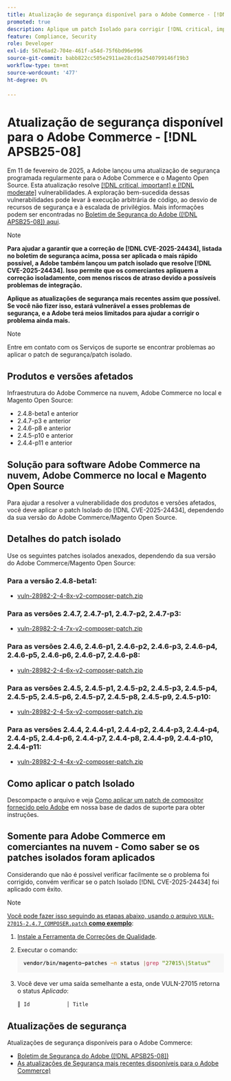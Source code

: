 ```yaml
---
title: Atualização de segurança disponível para o Adobe Commerce - [!DNL APSB25-08]
promoted: true
description: Aplique um patch Isolado para corrigir [!DNL critical, important, and moderate vulnerabilities] o Adobe Commerce 2.4.8-beta1, 2.4.7-p3, 2.4.6-p8, 2.4.5-p10, 2.4.4-p11 e versões anteriores.
feature: Compliance, Security
role: Developer
exl-id: 567e6ad2-704e-461f-a54d-75f6bd96e996
source-git-commit: babb822cc505e2911ae28cd1a2540799146f19b3
workflow-type: tm+mt
source-wordcount: '477'
ht-degree: 0%

---
```


# Atualização de segurança disponível para o Adobe Commerce - [!DNL APSB25-08]

Em 11 de fevereiro de 2025, a Adobe lançou uma atualização de segurança programada regularmente para o Adobe Commerce e o Magento Open Source. Esta atualização resolve [[!DNL critical, important] e  [!DNL moderate]](https://helpx.adobe.com/security/severity-ratings.html) vulnerabilidades. A exploração bem-sucedida dessas vulnerabilidades pode levar à execução arbitrária de código, ao desvio de recursos de segurança e à escalada de privilégios. Mais informações podem ser encontradas no [Boletim de Segurança do Adobe ([!DNL APSB25-08]) aqui](https://helpx.adobe.com/security/products/magento/apsb25-08.html).

>[!NOTE]
>
>**Para ajudar a garantir que a correção de [!DNL CVE-2025-24434], listada no boletim de segurança acima, possa ser aplicada o mais rápido possível, a Adobe também lançou um patch isolado que resolve [!DNL CVE-2025-24434]. Isso permite que os comerciantes apliquem a correção isoladamente, com menos riscos de atraso devido a possíveis problemas de integração.**

**Aplique as atualizações de segurança mais recentes assim que possível. Se você não fizer isso, estará vulnerável a esses problemas de segurança, e a Adobe terá meios limitados para ajudar a corrigir o problema ainda mais.**

>[!NOTE]
>
>Entre em contato com os Serviços de suporte se encontrar problemas ao aplicar o patch de segurança/patch isolado.

## Produtos e versões afetados

Infraestrutura do Adobe Commerce na nuvem, Adobe Commerce no local e Magento Open Source:

* 2.4.8-beta1 e anterior
* 2.4.7-p3 e anterior
* 2.4.6-p8 e anterior
* 2.4.5-p10 e anterior
* 2.4.4-p11 e anterior

## Solução para software Adobe Commerce na nuvem, Adobe Commerce no local e Magento Open Source

Para ajudar a resolver a vulnerabilidade dos produtos e versões afetados, você deve aplicar o patch Isolado do [!DNL CVE-2025-24434], dependendo da sua versão do Adobe Commerce/Magento Open Source.

## Detalhes do patch isolado

Use os seguintes patches isolados anexados, dependendo da sua versão do Adobe Commerce/Magento Open Source:

### Para a versão 2.4.8-beta1:

* [vuln-28982-2-4-8x-v2-composer-patch.zip](assets/vuln-28982-2-4-8x-v2-composer-patch.zip)

### Para as versões 2.4.7, 2.4.7-p1, 2.4.7-p2, 2.4.7-p3:

* [vuln-28982-2-4-7x-v2-composer-patch.zip](assets/vuln-28982-2-4-7x-v2-composer-patch.zip)

### Para as versões 2.4.6, 2.4.6-p1, 2.4.6-p2, 2.4.6-p3, 2.4.6-p4, 2.4.6-p5, 2.4.6-p6, 2.4.6-p7, 2.4.6-p8:

* [vuln-28982-2-4-6x-v2-composer-patch.zip](assets/vuln-28982-2-4-6x-v2-composer-patch.zip)

### Para as versões 2.4.5, 2.4.5-p1, 2.4.5-p2, 2.4.5-p3, 2.4.5-p4, 2.4.5-p5, 2.4.5-p6, 2.4.5-p7, 2.4.5-p8, 2.4.5-p9, 2.4.5-p10:

* [vuln-28982-2-4-5x-v2-composer-patch.zip](assets/vuln-28982-2-4-5x-v2-composer-patch.zip)

### Para as versões 2.4.4, 2.4.4-p1, 2.4.4-p2, 2.4.4-p3, 2.4.4-p4, 2.4.4-p5, 2.4.4-p6, 2.4.4-p7, 2.4.4-p8, 2.4.4-p9, 2.4.4-p10, 2.4.4-p11:

* [vuln-28982-2-4-4x-v2-composer-patch.zip](assets/vuln-28982-2-4-4x-v2-composer-patch.zip)


## Como aplicar o patch Isolado

Descompacte o arquivo e veja [Como aplicar um patch de compositor fornecido pelo Adobe](https://experienceleague.adobe.com/docs/commerce-knowledge-base/kb/how-to/how-to-apply-a-composer-patch-provided-by-magento.html) em nossa base de dados de suporte para obter instruções.

## Somente para Adobe Commerce em comerciantes na nuvem - Como saber se os patches isolados foram aplicados

Considerando que não é possível verificar facilmente se o problema foi corrigido, convém verificar se o patch Isolado [!DNL CVE-2025-24434] foi aplicado com êxito.

>[!NOTE]
>
><u>Você pode fazer isso seguindo as etapas abaixo, usando o arquivo `VULN-27015-2.4.7_COMPOSER.patch` **como exemplo**</u>:

1. [Instale a Ferramenta de Correções de Qualidade](https://experienceleague.adobe.com/docs/commerce-operations/tools/quality-patches-tool/usage.html).
1. Executar o comando:<br>
   ![cve-2024-34102-tell-if-patch-plied-code](assets/cve-2024-34102-tell-if-patch-applied-code.png)
1. Você deve ver uma saída semelhante a esta, onde VULN-27015 retorna o status *Aplicado*:

   ```bash
   ║ Id            │ Title                                                        │ Category        │ Origin                 │ Status      │ Details                                          ║ ║ N/A           │ ../m2-hotfixes/VULN-27015-2.4.7_COMPOSER_patch.patch      │ Other           │ Local                  │ Applied     │ Patch type: Custom                                
   ```

<!-- For Step 2:
     ```bash
    vendor/bin/magento-patches -n status |grep "27015\|Status"
     ```
-->

## Atualizações de segurança

Atualizações de segurança disponíveis para o Adobe Commerce:

* [Boletim de Segurança do Adobe ([!DNL APSB25-08])](https://helpx.adobe.com/security/products/magento/apsb25-08.html)
* [As atualizações de Segurança mais recentes disponíveis para o Adobe Commerce)](https://helpx.adobe.com/security/products/magento.html)
